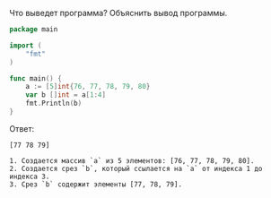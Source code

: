Что выведет программа? Объяснить вывод программы.

```go
package main

import (
    "fmt"
)

func main() {
    a := [5]int{76, 77, 78, 79, 80}
    var b []int = a[1:4]
    fmt.Println(b)
}
```

Ответ:
```
[77 78 79]

1. Создается массив `a` из 5 элементов: [76, 77, 78, 79, 80].
2. Создается срез `b`, который ссылается на `a` от индекса 1 до индекса 3.
3. Срез `b` содержит элементы [77, 78, 79].
```